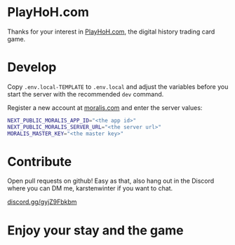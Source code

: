 # PlayHoH.com

Thanks for your interest in [PlayHoH.com](https://playhoh.com), the digital history trading card game.

# Develop

Copy `.env.local-TEMPLATE` to `.env.local` and adjust the variables before you start the server with the recommended `dev` command.

Register a new account at [moralis.com](https://moralis.com) and enter the server values:

```bash
NEXT_PUBLIC_MORALIS_APP_ID="<the app id>"
NEXT_PUBLIC_MORALIS_SERVER_URL="<the server url>"
MORALIS_MASTER_KEY="<the master key>"
```

# Contribute

Open pull requests on github! Easy as that, also hang out in the Discord where you can DM me, karstenwinter if you want to chat.

[discord.gg/gyjZ9Fbkbm](https://discord.gg/gyjZ9Fbkbm)

# Enjoy your stay and the game
